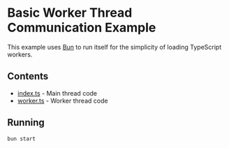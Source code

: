 # Basic Worker Thread Communication Example

This example uses [Bun](https://bun.sh) to run itself for the simplicity of loading TypeScript workers.

## Contents

* [index.ts](./index.ts) - Main thread code
* [worker.ts](./worker.ts) - Worker thread code

## Running

```bash
bun start
```
